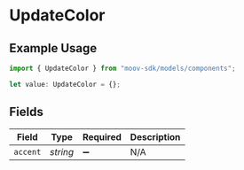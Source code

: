 # UpdateColor

## Example Usage

```typescript
import { UpdateColor } from "moov-sdk/models/components";

let value: UpdateColor = {};
```

## Fields

| Field              | Type               | Required           | Description        |
| ------------------ | ------------------ | ------------------ | ------------------ |
| `accent`           | *string*           | :heavy_minus_sign: | N/A                |